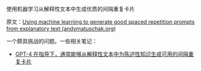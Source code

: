 使用机器学习从解释性文本中生成优质的间隔重复卡片

原文：[Using machine learning to generate good spaced repetition prompts from explanatory text (andymatuschak.org)](https://notes.andymatuschak.org/z2DY7qsP5iHsiA5hxUHheV8hu7Xe96vdGyYX)

一个颇具挑战的问题。一些相关笔记：

- [GPT-4 在指导下，通常能够从解释性文本中为陈述性知识生成可用的间隔重复卡片](https://notes.andymatuschak.org/z2VVmj24FLixtrijdAbkKty91JQruAaZGbHE6)